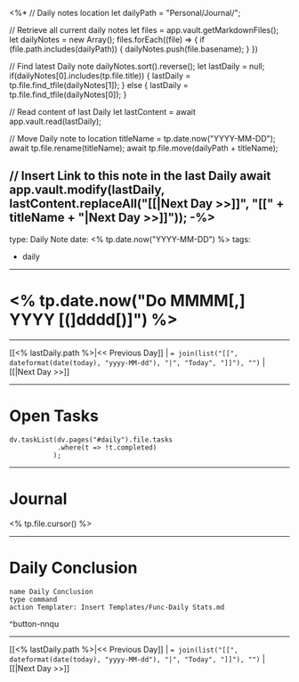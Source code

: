 <%*
// Daily notes location
let dailyPath = "Personal/Journal/";

// Retrieve all current daily notes
let files = app.vault.getMarkdownFiles();
let dailyNotes = new Array();
files.forEach((file) => {
	if (file.path.includes(dailyPath)) {
		dailyNotes.push(file.basename);
	}
})

// Find latest Daily note
dailyNotes.sort().reverse();
let lastDaily = null;
if(dailyNotes[0].includes(tp.file.title)) {
	lastDaily = tp.file.find_tfile(dailyNotes[1]);
} else {
	lastDaily = tp.file.find_tfile(dailyNotes[0]);
}

// Read content of last Daily
let lastContent = await app.vault.read(lastDaily);

// Move Daily note to location
titleName = tp.date.now("YYYY-MM-DD");
await tp.file.rename(titleName);
await tp.file.move(dailyPath + titleName);

// Insert Link to this note in the last Daily
await app.vault.modify(lastDaily, lastContent.replaceAll("[[|Next Day >>]]", "[[" + titleName + "|Next Day >>]]"));
-%>
---
type: Daily Note
date: <% tp.date.now("YYYY-MM-DD") %>
tags:
  - daily
---
# <% tp.date.now("Do MMMM[,] YYYY [(]dddd[)]") %>
---

[[<% lastDaily.path %>|<< Previous Day]] | `= join(list("[[", dateformat(date(today), "yyyy-MM-dd"), "|", "Today", "]]"), "")` | [[|Next Day >>]]

---

# Open Tasks

```dataviewjs
dv.taskList(dv.pages("#daily").file.tasks
			.where(t => !t.completed)
		   );
```

---


# Journal


<% tp.file.cursor() %>



---


# Daily Conclusion

```button
name Daily Conclusion
type command
action Templater: Insert Templates/Func-Daily Stats.md
```
^button-nnqu



---
[[<% lastDaily.path %>|<< Previous Day]] | `= join(list("[[", dateformat(date(today), "yyyy-MM-dd"), "|", "Today", "]]"), "")` | [[|Next Day >>]]
